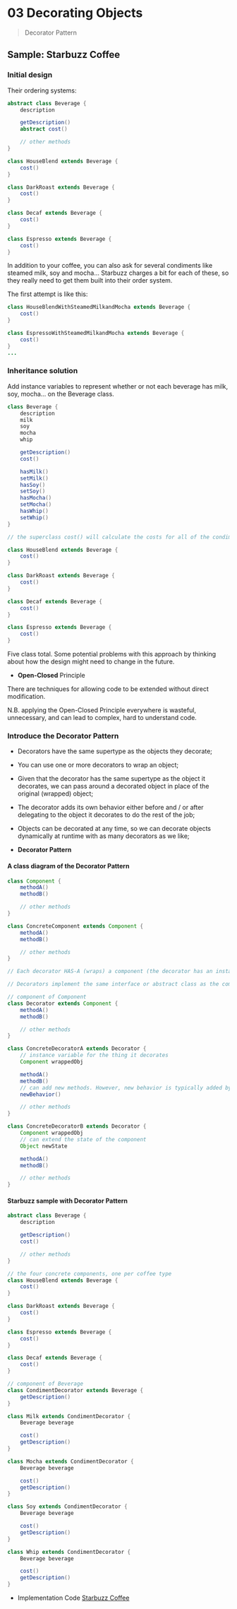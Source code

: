 # 03 Decorating Objects

>Decorator Pattern

## Sample: Starbuzz Coffee

### Initial design

Their ordering systems:

```java
abstract class Beverage {
    description

    getDescription()
    abstract cost()

    // other methods
}

class HouseBlend extends Beverage {
    cost()
}

class DarkRoast extends Beverage {
    cost()
}

class Decaf extends Beverage {
    cost()
}

class Espresso extends Beverage {
    cost()
}
```

In addition to your coffee, you can also ask for several condiments like steamed milk, soy and mocha...
Starbuzz charges a bit for each of these, so they really need to get them built into their order system.

The first attempt is like this:

```java
class HouseBlendWithSteamedMilkandMocha extends Beverage {
    cost()
}

class EspressoWithSteamedMilkandMocha extends Beverage {
    cost()
}
...

```

### Inheritance solution

Add instance variables to represent whether or not each beverage has milk, soy, mocha... on the Beverage class.

```java
class Beverage {
    description
    milk
    soy
    mocha
    whip

    getDescription()
    cost()

    hasMilk()
    setMilk()
    hasSoy()
    setSoy()
    hasMocha()
    setMocha()
    hasWhip()
    setWhip()
}

// the superclass cost() will calculate the costs for all of the condiments, while the overridden cost() in the subclasses will extend that functionality to include costs for that specific beverage type.

class HouseBlend extends Beverage {
    cost()
}

class DarkRoast extends Beverage {
    cost()
}

class Decaf extends Beverage {
    cost()
}

class Espresso extends Beverage {
    cost()
}
```

Five class total.
Some potential problems with this approach by thinking about how the design might need to change in the future.

- **Open-Closed** Principle

There are techniques for allowing code to be extended without direct modification.

N.B. applying the Open-Closed Principle everywhere is wasteful, unnecessary, and can lead to complex, hard to understand code.

### Introduce the Decorator Pattern

- Decorators have the same supertype as the objects they decorate;
- You can use one or more decorators to wrap an object;
- Given that the decorator has the same supertype as the object it decorates, we can pass around a decorated object in place of the original (wrapped) object;
- The decorator adds its own behavior either before and / or after delegating to the object it decorates to do the rest of the job;
- Objects can be decorated at any time, so we can decorate objects dynamically at runtime with as many decorators as we like;

- **Decorator Pattern**

#### A class diagram of the Decorator Pattern

```java
class Component {
    methodA()
    methodB()

    // other methods
}

class ConcreteComponent extends Component {
    methodA()
    methodB()

    // other methods
}

// Each decorator HAS-A (wraps) a component (the decorator has an instance variable that holds a reference to a component)

// Decorators implement the same interface or abstract class as the component they are going to decorate

// component of Component
class Decorator extends Component {
    methodA()
    methodB()

    // other methods
}

class ConcreteDecoratorA extends Decorator {
    // instance variable for the thing it decorates
    Component wrappedObj

    methodA()
    methodB()
    // can add new methods. However, new behavior is typically added by doing computation before or after an existing method in the component
    newBehavior()

    // other methods
}

class ConcreteDecoratorB extends Decorator {
    Component wrappedObj
    // can extend the state of the component
    Object newState

    methodA()
    methodB()

    // other methods
}
```

#### Starbuzz sample with Decorator Pattern

```java
abstract class Beverage {
    description

    getDescription()
    cost()

    // other methods
}

// the four concrete components, one per coffee type
class HouseBlend extends Beverage {
    cost()
}

class DarkRoast extends Beverage {
    cost()
}

class Espresso extends Beverage {
    cost()
}

class Decaf extends Beverage {
    cost()
}

// component of Beverage
class CondimentDecorator extends Beverage {
    getDescription()
}

class Milk extends CondimentDecorator {
    Beverage beverage

    cost()
    getDescription()
}

class Mocha extends CondimentDecorator {
    Beverage beverage

    cost()
    getDescription()
}

class Soy extends CondimentDecorator {
    Beverage beverage

    cost()
    getDescription()
}

class Whip extends CondimentDecorator {
    Beverage beverage

    cost()
    getDescription()
}
```

- Implementation Code [Starbuzz Coffee](03_starbuzz_coffee)
